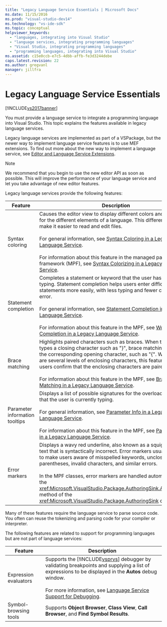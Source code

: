 ```yaml
---
title: "Legacy Language Service Essentials | Microsoft Docs"
ms.date: 11/15/2016
ms.prod: "visual-studio-dev14"
ms.technology: "vs-ide-sdk"
ms.topic: conceptual
helpviewer_keywords: 
  - "languages, integrating into Visual Studio"
  - "language services, integrating programming languages"
  - "Visual Studio, integrating programming languages"
  - "programming languages, integrating into Visual Studio"
ms.assetid: c15e0ccb-e7c5-4dbb-affb-fe3d3244debe
caps.latest.revision: 22
ms.author: gregvanl
manager: jillfra
---
```

# Legacy Language Service Essentials
[!INCLUDE[vs2017banner](../../includes/vs2017banner.md)]

You must provide a language service to integrate a programming language into Visual Studio. This topic explains the features available in legacy language services.  
  
 Legacy language services are implemented as part of a VSPackage, but the newer way to implement language service features is to use MEF extensions. To find out more about the new way to implement a language service, see [Editor and Language Service Extensions](../../extensibility/editor-and-language-service-extensions.md).  
  
> [!NOTE]
> We recommend that you begin to use the new editor API as soon as possible. This will improve the performance of your language service and let you take advantage of new editor features.  
  
 Legacy language services  provide the following features:  
  
|Feature|Description|  
|-------------|-----------------|  
|Syntax coloring|Causes the editor view to display different colors and font styles for the different elements of a language. This differentiation can make it easier to read and edit files.<br /><br /> For general information, see [Syntax Coloring in a Legacy Language Service](../../extensibility/internals/syntax-coloring-in-a-legacy-language-service.md).<br /><br /> For information about this feature in the managed package framework (MPF), see [Syntax Colorizing in a Legacy Language Service](../../extensibility/internals/syntax-colorizing-in-a-legacy-language-service.md).|  
|Statement completion|Completes a statement or keyword that the user has started typing. Statement completion helps users enter difficult statements more easily, with less typing and fewer chances for error.<br /><br /> For general information, see [Statement Completion in a Legacy Language Service](../../extensibility/internals/statement-completion-in-a-legacy-language-service.md).<br /><br /> For information about this feature in the MPF, see [Word Completion in a Legacy Language Service](../../extensibility/internals/word-completion-in-a-legacy-language-service.md).|  
|Brace matching|Highlights paired characters such as braces. When the user types a closing character such as "}", brace matching highlights the corresponding opening character, such as "{". When there are several levels of enclosing characters, this feature helps users confirm that the enclosing characters are paired correctly.<br /><br /> For information about this feature in the MPF, see [Brace Matching in a Legacy Language Service](../../extensibility/internals/brace-matching-in-a-legacy-language-service.md).|  
|Parameter information tooltips|Displays a list of possible signatures for the overloaded method that the user is currently typing.<br /><br /> For general information, see [Parameter Info in a Legacy Language Service](../../extensibility/internals/parameter-info-in-a-legacy-language-service1.md).<br /><br /> For information about this feature in the MPF, see [Parameter Info in a Legacy Language Service](../../extensibility/internals/parameter-info-in-a-legacy-language-service2.md).|  
|Error markers|Displays a wavy red underline, also known as a squiggly, under text that is syntactically incorrect. Error markers usually are used to make users aware of misspelled keywords, unclosed parentheses, invalid characters, and similar errors.<br /><br /> In the MPF classes, error markers are handled automatically in the <xref:Microsoft.VisualStudio.Package.AuthoringSink.AddError%2A> method of the <xref:Microsoft.VisualStudio.Package.AuthoringSink> class.|  
  
 Many of these features require the language service to parse source code. You often can reuse the tokenizing and parsing code for your compiler or interpreter.  
  
 The following features are related to support for programming languages but are not part of language services:  
  
|Feature|Description|  
|-------------|-----------------|  
|Expression evaluators|Supports the [!INCLUDE[vsprvs](../../includes/vsprvs-md.md)] debugger by validating breakpoints and supplying a list of expressions to be displayed in the **Autos** debug window.<br /><br /> For more information, see [Language Service Support for Debugging](../../extensibility/internals/language-service-support-for-debugging.md).|  
|Symbol-browsing tools|Supports **Object Browser**, **Class View**, **Call Browser**, and **Find Symbol Results**.|
